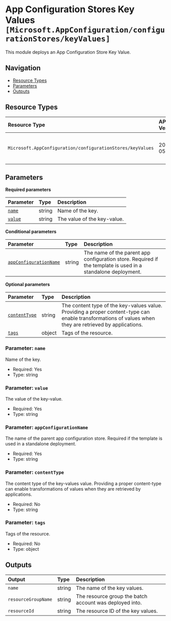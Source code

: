 # App Configuration Stores Key Values `[Microsoft.AppConfiguration/configurationStores/keyValues]`

This module deploys an App Configuration Store Key Value.

## Navigation

- [Resource Types](#Resource-Types)
- [Parameters](#Parameters)
- [Outputs](#Outputs)

## Resource Types

| Resource Type | API Version | References |
| :-- | :-- | :-- |
| `Microsoft.AppConfiguration/configurationStores/keyValues` | 2024-05-01 | <ul style="padding-left: 0px;"><li>[AzAdvertizer](https://www.azadvertizer.net/azresourcetypes/microsoft.appconfiguration_configurationstores_keyvalues.html)</li><li>[Template reference](https://learn.microsoft.com/en-us/azure/templates/Microsoft.AppConfiguration/2024-05-01/configurationStores/keyValues)</li></ul> |

## Parameters

**Required parameters**

| Parameter | Type | Description |
| :-- | :-- | :-- |
| [`name`](#parameter-name) | string | Name of the key. |
| [`value`](#parameter-value) | string | The value of the key-value. |

**Conditional parameters**

| Parameter | Type | Description |
| :-- | :-- | :-- |
| [`appConfigurationName`](#parameter-appconfigurationname) | string | The name of the parent app configuration store. Required if the template is used in a standalone deployment. |

**Optional parameters**

| Parameter | Type | Description |
| :-- | :-- | :-- |
| [`contentType`](#parameter-contenttype) | string | The content type of the key-values value. Providing a proper content-type can enable transformations of values when they are retrieved by applications. |
| [`tags`](#parameter-tags) | object | Tags of the resource. |

### Parameter: `name`

Name of the key.

- Required: Yes
- Type: string

### Parameter: `value`

The value of the key-value.

- Required: Yes
- Type: string

### Parameter: `appConfigurationName`

The name of the parent app configuration store. Required if the template is used in a standalone deployment.

- Required: Yes
- Type: string

### Parameter: `contentType`

The content type of the key-values value. Providing a proper content-type can enable transformations of values when they are retrieved by applications.

- Required: No
- Type: string

### Parameter: `tags`

Tags of the resource.

- Required: No
- Type: object

## Outputs

| Output | Type | Description |
| :-- | :-- | :-- |
| `name` | string | The name of the key values. |
| `resourceGroupName` | string | The resource group the batch account was deployed into. |
| `resourceId` | string | The resource ID of the key values. |
